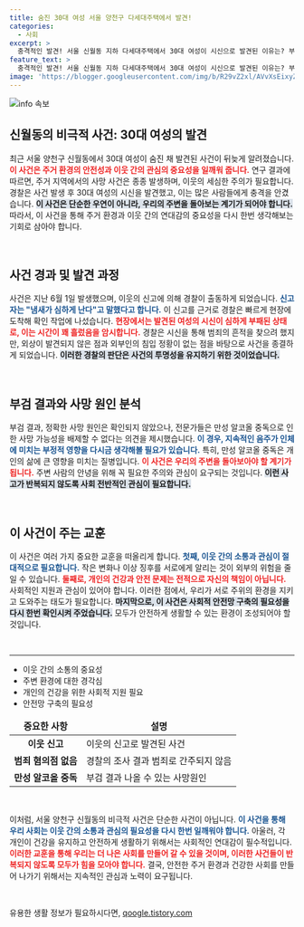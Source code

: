 ```yaml
---
title: 숨진 30대 여성 서울 양천구 다세대주택에서 발견!
categories:
  - 사회
excerpt: >
  충격적인 발견! 서울 신월동 지하 다세대주택에서 30대 여성이 시신으로 발견된 이유는? 부패 상태와 만성 알코올 중독 가능성이 제기된 조사의 진실을 밝힙니다.
feature_text: >
  충격적인 발견! 서울 신월동 지하 다세대주택에서 30대 여성이 시신으로 발견된 이유는? 부패 상태와 만성 알코올 중독 가능성이 제기된 조사의 진실을 밝힙니다.
image: 'https://blogger.googleusercontent.com/img/b/R29vZ2xl/AVvXsEixyZcFfHzMRdzZMjFBmAUKJYCLCGyLL1o632UiGVXcaFdKo_bkvkuCioo0uUKlGfBVcT3P84aROyZIXSBEx3Aw5nCQ3pTgDom1WDC4m8eifvWiAmWEEVb4x6G_l8C0QH225ldMjyaFvpxGEBGNO37VmDTDMHGhJPq73UglMfDca1-0aw/s1600/blogspot.png'
---
```


<p><img src="https://blogger.googleusercontent.com/img/b/R29vZ2xl/AVvXsEixyZcFfHzMRdzZMjFBmAUKJYCLCGyLL1o632UiGVXcaFdKo_bkvkuCioo0uUKlGfBVcT3P84aROyZIXSBEx3Aw5nCQ3pTgDom1WDC4m8eifvWiAmWEEVb4x6G_l8C0QH225ldMjyaFvpxGEBGNO37VmDTDMHGhJPq73UglMfDca1-0aw/s1600/blogspot.png" alt="info 속보" /></p>

<h2 data-ke-size="size26">신월동의 비극적 사건: 30대 여성의 발견</h2>

<p data-ke-size="size16">최근 서울 양천구 신월동에서 30대 여성이 숨진 채 발견된 사건이 뒤늦게 알려졌습니다. <b><span style="color: #ee2323;">이 사건은 주거 환경의 안전성과 이웃 간의 관심의 중요성을 일깨워 줍니다.</span></b> 연구 결과에 따르면, 주거 지역에서의 사망 사건은 종종 발생하며, 이웃의 세심한 주의가 필요합니다. 경찰은 사건 발생 후 30대 여성의 시신을 발견했고, 이는 많은 사람들에게 충격을 안겼습니다. <b><span style="background-color: #21538527;">이 사건은 단순한 우연이 아니라, 우리의 주변을 돌아보는 계기가 되어야 합니다.</span></b> 따라서, 이 사건을 통해 주거 환경과 이웃 간의 연대감의 중요성을 다시 한번 생각해보는 기회로 삼아야 합니다.</p>

<p data-ke-size="size16">&nbsp;</p>

<h2 data-ke-size="size26">사건 경과 및 발견 과정</h2>

<p data-ke-size="size16">사건은 지난 6월 1일 발생했으며, 이웃의 신고에 의해 경찰이 출동하게 되었습니다. <b><span style="color: #1a5490;">신고자는 "냄새가 심하게 난다"고 말했다고 합니다.</span></b> 이 신고를 근거로 경찰은 빠르게 현장에 도착해 확인 작업에 나섰습니다. <b><span style="color: #ee2323;">현장에서는 발견된 여성의 시신이 심하게 부패된 상태로, 이는 시간이 꽤 흘렀음을 암시합니다.</span></b> 경찰은 시신을 통해 범죄의 흔적을 찾으려 했지만, 외상이 발견되지 않은 점과 외부인의 침입 정황이 없는 점을 바탕으로 사건을 종결하게 되었습니다. <b><span style="background-color: #21538527;">이러한 경찰의 판단은 사건의 투명성을 유지하기 위한 것이었습니다.</span></b></p>

<p data-ke-size="size16">&nbsp;</p>

<h2 data-ke-size="size26">부검 결과와 사망 원인 분석</h2>

<p data-ke-size="size16">부검 결과, 정확한 사망 원인은 확인되지 않았으나, 전문가들은 만성 알코올 중독으로 인한 사망 가능성을 배제할 수 없다는 의견을 제시했습니다. <b><span style="color: #1a5490;">이 경우, 지속적인 음주가 인체에 미치는 부정적 영향을 다시금 생각해볼 필요가 있습니다.</span></b> 특히, 만성 알코올 중독은 개인의 삶에 큰 영향을 미치는 질병입니다. <b><span style="color: #ee2323;">이 사건은 우리의 주변을 돌아보아야 할 계기가 됩니다.</span></b> 주변 사람의 안녕을 위해 꼭 필요한 주의와 관심이 요구되는 것입니다. <b><span style="background-color: #21538527;">이런 사고가 반복되지 않도록 사회 전반적인 관심이 필요합니다.</span></b></p>

<p data-ke-size="size16">&nbsp;</p>

<h2 data-ke-size="size26">이 사건이 주는 교훈</h2>

<p data-ke-size="size16">이 사건은 여러 가지 중요한 교훈을 떠올리게 합니다. <b><span style="color: #1a5490;">첫째, 이웃 간의 소통과 관심이 절대적으로 필요합니다.</span></b> 작은 변화나 이상 징후를 서로에게 알리는 것이 외부의 위험을 줄일 수 있습니다. <b><span style="color: #ee2323;">둘째로, 개인의 건강과 안전 문제는 전적으로 자신의 책임이 아닙니다.</span></b> 사회적인 지원과 관심이 있어야 합니다. 이러한 점에서, 우리가 서로 주위의 환경을 지키고 도와주는 태도가 필요합니다. <b><span style="background-color: #21538527;">마지막으로, 이 사건은 사회적 안전망 구축의 필요성을 다시 한번 확인시켜 주었습니다.</span></b> 모두가 안전하게 생활할 수 있는 환경이 조성되어야 할 것입니다.</p>

<p data-ke-size="size16">&nbsp;</p>

<hr />

<ul>
    <li>이웃 간의 소통의 중요성</li>
    <li>주변 환경에 대한 경각심</li>
    <li>개인의 건강을 위한 사회적 지원 필요</li>
    <li>안전망 구축의 필요성</li>
</ul>

<table>
    <thead>
        <tr>
            <td style="text-align: center; height: 17px;"><b>중요한 사항</b></td>
            <td style="text-align: center; height: 17px;"><b>설명</b></td>
        </tr>
    </thead>
    <tbody>
        <tr>
            <td style="text-align: center; height: 17px;"><b>이웃 신고</b></td>
            <td style="text-align: left; height: 17px;">이웃의 신고로 발견된 사건</td>
        </tr>
        <tr>
            <td style="text-align: center; height: 17px;"><b>범죄 혐의점 없음</b></td>
            <td style="text-align: left; height: 17px;">경찰의 조사 결과 범죄로 간주되지 않음</td>
        </tr>
        <tr>
            <td style="text-align: center; height: 17px;"><b>만성 알코올 중독</b></td>
            <td style="text-align: left; height: 17px;">부검 결과 나올 수 있는 사망원인</td>
        </tr>
    </tbody>
</table>

<p data-ke-size="size16">&nbsp;</p> 

<p data-ke-size="size16">이처럼, 서울 양천구 신월동의 비극적 사건은 단순한 사건이 아닙니다. <b><span style="color: #1a5490;">이 사건을 통해 우리 사회는 이웃 간의 소통과 관심의 필요성을 다시 한번 일깨워야 합니다.</span></b> 아울러, 각 개인이 건강을 유지하고 안전하게 생활하기 위해서는 사회적인 연대감이 필수적입니다. <b><span style="color: #ee2323;">이러한 교훈을 통해 우리는 더 나은 사회를 만들어 갈 수 있을 것이며, 이러한 사건들이 반복되지 않도록 모두가 힘을 모아야 합니다.</span></b> 결국, 안전한 주거 환경과 건강한 사회를 만들어 나가기 위해서는 지속적인 관심과 노력이 요구됩니다.</p>

<p data-ke-size="size16">&nbsp;</p>
유용한 생활 정보가 필요하시다면, <a href="https://qoogle.tistory.com" rel="dofollow">qoogle.tistory.com</a>


